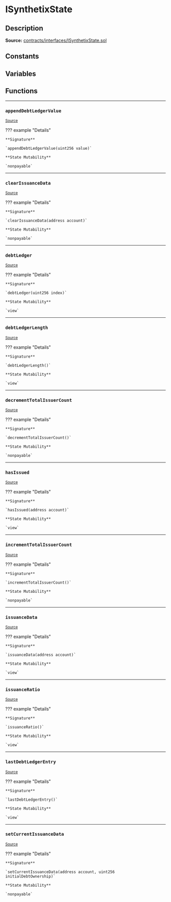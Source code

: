 # ISynthetixState

## Description


**Source:** [contracts/interfaces/ISynthetixState.sol](https://github.com/Synthetixio/synthetix/tree/v2.21.15/contracts/interfaces/ISynthetixState.sol)

## Constants

## Variables

## Functions

---
### `appendDebtLedgerValue`

<sub>[Source](https://github.com/Synthetixio/synthetix/tree/v2.21.15/contracts/interfaces/ISynthetixState.sol#L25)</sub>



??? example "Details"

    **Signature**

    `appendDebtLedgerValue(uint256 value)`

    **State Mutability**

    `nonpayable`

---
### `clearIssuanceData`

<sub>[Source](https://github.com/Synthetixio/synthetix/tree/v2.21.15/contracts/interfaces/ISynthetixState.sol#L27)</sub>



??? example "Details"

    **Signature**

    `clearIssuanceData(address account)`

    **State Mutability**

    `nonpayable`

---
### `debtLedger`

<sub>[Source](https://github.com/Synthetixio/synthetix/tree/v2.21.15/contracts/interfaces/ISynthetixState.sol#L6)</sub>



??? example "Details"

    **Signature**

    `debtLedger(uint256 index)`

    **State Mutability**

    `view`

---
### `debtLedgerLength`

<sub>[Source](https://github.com/Synthetixio/synthetix/tree/v2.21.15/contracts/interfaces/ISynthetixState.sol#L12)</sub>



??? example "Details"

    **Signature**

    `debtLedgerLength()`

    **State Mutability**

    `view`

---
### `decrementTotalIssuerCount`

<sub>[Source](https://github.com/Synthetixio/synthetix/tree/v2.21.15/contracts/interfaces/ISynthetixState.sol#L21)</sub>



??? example "Details"

    **Signature**

    `decrementTotalIssuerCount()`

    **State Mutability**

    `nonpayable`

---
### `hasIssued`

<sub>[Source](https://github.com/Synthetixio/synthetix/tree/v2.21.15/contracts/interfaces/ISynthetixState.sol#L14)</sub>



??? example "Details"

    **Signature**

    `hasIssued(address account)`

    **State Mutability**

    `view`

---
### `incrementTotalIssuerCount`

<sub>[Source](https://github.com/Synthetixio/synthetix/tree/v2.21.15/contracts/interfaces/ISynthetixState.sol#L19)</sub>



??? example "Details"

    **Signature**

    `incrementTotalIssuerCount()`

    **State Mutability**

    `nonpayable`

---
### `issuanceData`

<sub>[Source](https://github.com/Synthetixio/synthetix/tree/v2.21.15/contracts/interfaces/ISynthetixState.sol#L10)</sub>



??? example "Details"

    **Signature**

    `issuanceData(address account)`

    **State Mutability**

    `view`

---
### `issuanceRatio`

<sub>[Source](https://github.com/Synthetixio/synthetix/tree/v2.21.15/contracts/interfaces/ISynthetixState.sol#L8)</sub>



??? example "Details"

    **Signature**

    `issuanceRatio()`

    **State Mutability**

    `view`

---
### `lastDebtLedgerEntry`

<sub>[Source](https://github.com/Synthetixio/synthetix/tree/v2.21.15/contracts/interfaces/ISynthetixState.sol#L16)</sub>



??? example "Details"

    **Signature**

    `lastDebtLedgerEntry()`

    **State Mutability**

    `view`

---
### `setCurrentIssuanceData`

<sub>[Source](https://github.com/Synthetixio/synthetix/tree/v2.21.15/contracts/interfaces/ISynthetixState.sol#L23)</sub>



??? example "Details"

    **Signature**

    `setCurrentIssuanceData(address account, uint256 initialDebtOwnership)`

    **State Mutability**

    `nonpayable`

